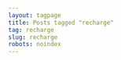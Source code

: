 ```yaml
---
layout: tagpage
title: Posts tagged "recharge"
tag: recharge
slug: recharge
robots: noindex
---
```


